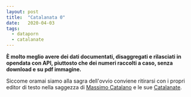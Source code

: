 ```yaml
---
layout: post
title:  "Catalanata 0"
date:   2020-04-03
tags:
  - dataporn
  - catalanate
---
```


**È molto meglio avere dei dati documentati, disaggregati e rilasciati in opendata con API, piuttosto che dei numeri raccolti a caso, senza download e su pdf immagine.**

Siccome oramai siamo alla sagra dell'ovvio conviene ritirarsi con i propri editor di testo nella saggezza di [Massimo Catalano](https://it.wikipedia.org/wiki/Massimo_Catalano) e le sue [Catalanate](https://youtu.be/JGpSoU66kQU).
